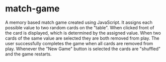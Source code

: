 # match-game
A memory based match game created using JavaScript. It assigns each possible value to two random cards on the "table". When clicked front of the card is displayed, which is determined by the assigned value. When two cards of the same value are selected they are both removed from play. The user successfully completes the game when all cards are removed from play. Whenever the "New Game" button is selected the cards are "shuffled" and the game restarts.
